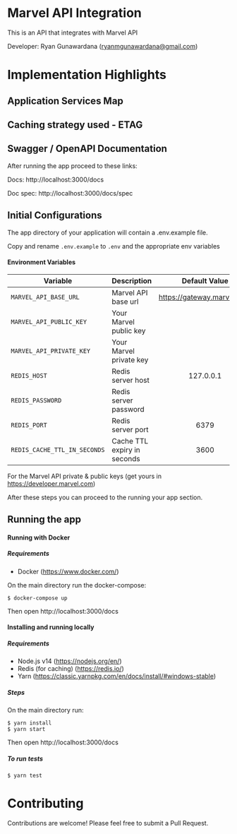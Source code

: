 # Marvel API Integration
This is an API that integrates with Marvel API

Developer: Ryan Gunawardana (ryanmgunawardana@gmail.com)

# Implementation Highlights


## Application Services Map


## Caching strategy used - ETAG


## Swagger / OpenAPI Documentation
After running the app proceed to these links: 

Docs: http://localhost:3000/docs

Doc spec: http://localhost:3000/docs/spec



## Initial Configurations

The app directory of your application will contain a .env.example file.

Copy and rename `.env.example` to `.env` and the appropriate env variables


#### Environment Variables

| Variable | Description | Default Value
| --- | --- | :---:
| `MARVEL_API_BASE_URL` | Marvel API base url | https://gateway.marvel.com
| `MARVEL_API_PUBLIC_KEY` | Your Marvel public key | 
| `MARVEL_API_PRIVATE_KEY` | Your Marvel private key |
| `REDIS_HOST` | Redis server host | 127.0.0.1
| `REDIS_PASSWORD` | Redis server password | 
| `REDIS_PORT` | Redis server port | 6379
| `REDIS_CACHE_TTL_IN_SECONDS` | Cache TTL expiry in seconds | 3600

For the Marvel API private & public keys (get yours in https://developer.marvel.com)

After these steps you can proceed to the running your app section.



## Running the app

#### Running with Docker

##### Requirements

* Docker (https://www.docker.com/)

On the main directory run the docker-compose:

```shell
$ docker-compose up
```

Then open http://localhost:3000/docs





#### Installing and running locally

##### Requirements

* Node.js v14 (https://nodejs.org/en/)
* Redis (for caching) (https://redis.io/)
* Yarn (https://classic.yarnpkg.com/en/docs/install/#windows-stable)

##### Steps

On the main directory run:
```shell
$ yarn install
$ yarn start
``` 
Then open http://localhost:3000/docs

##### To run tests
```shell
$ yarn test
``` 



# Contributing

Contributions are welcome! Please feel free to submit a Pull Request.
